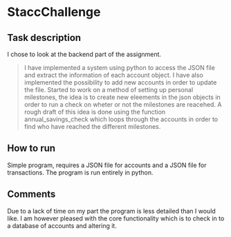 # StaccChallenge
## Task description
I chose to look at the backend part of the assignment. 
> I have implemented a system using python to access the JSON file and extract the information of each account object. I have also implemented the possibility to add new accounts in order to update the file. Started to work on a method of setting up personal milestones, the idea is to create new eleements in the json objects in order to run a check on wheter or not the milestones are reacehed. A rough draft of this idea is done using the function annual_savings_check which loops through the accounts in order to find who have reached the different milestones. 

## How to run
Simple program, requires a JSON file for accounts and a JSON file for transactions. The program is run entirely in python. 

## Comments
Due to a lack of time on my part the program is less detailed than I would like. I am however pleased with the core functionality which is to check in to a database of accounts and altering it. 
